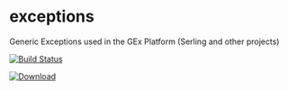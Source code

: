 exceptions
==================

Generic Exceptions used in the GEx Platform (Serling and other projects)

[![Build Status](https://travis-ci.org/gextech/exceptions.svg?branch=master)](https://travis-ci.org/gextech/exceptions)

[ ![Download](https://api.bintray.com/packages/gextech/oss/exceptions/images/download.svg) ](https://bintray.com/gextech/oss/exceptions/_latestVersion)
